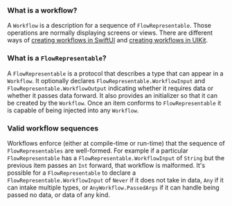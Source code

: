 ### What is a workflow?
A `Workflow` is a description for a sequence of `FlowRepresentable`. Those operations are normally displaying screens or views. There are different ways of [creating workflows in SwiftUI](Creating%20Workflows%20in%20SwiftUI.html) and [creating workflows in UIKit](Creating%20Workflows%20in%20UIKit.html). 

### What is a `FlowRepresentable`?
A `FlowRepresentable` is a protocol that describes a type that can appear in a `Workflow`. It optionally declares `FlowRepresentable.WorkflowInput` and `FlowRepresentable.WorkflowOutput` indicating whether it requires data or whether it passes data forward. It also provides an initializer so that it can be created by the `Workflow`. Once an item conforms to `FlowRepresentable` it is capable of being injected into any `Workflow`. 

### Valid workflow sequences
Workflows enforce (either at compile-time or run-time) that the sequence of `FlowRepresentables` are well-formed. For example if a particular `FlowRepresentable` has a `FlowRepresentable.WorkflowInput` of `String` but the previous item passes an `Int` forward, that workflow is malformed. It's possible for a `FlowRepresentable` to declare a `FlowRepresentable.WorkflowInput` of `Never` if it does not take in data, `Any` if it can intake multiple types, or `AnyWorkflow.PassedArgs` if it can handle being passed no data, or data of any kind.